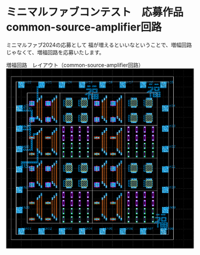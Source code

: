 #  ミニマルファブコンテスト　応募作品　common-source-amplifier回路
ミニマルファブ2024の応募として
福が増えるといいなということで、増幅回路じゃなくて、増福回路を応募いたします。

増福回路　レイアウト（common-source-amplifier回路）
![image](https://github.com/keropiyo/minimalfab_contest_2024/blob/main/common-source-amplifier.png)
